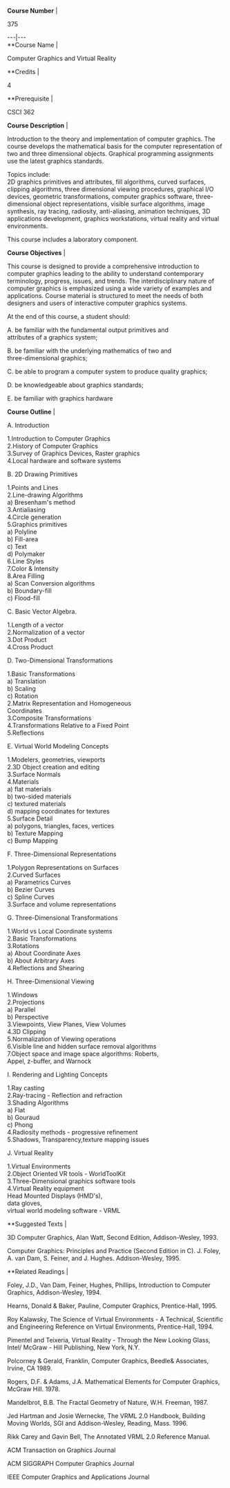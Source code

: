 **Course Number** |

375

  
---|---  
**Course Name |

Computer Graphics and Virtual Reality

  
**Credits |

4

  
**Prerequisite |

CSCI 362

  
**Course Description** |

Introduction to the theory and implementation of computer graphics. The course
develops the mathematical basis for the computer representation of two and
three dimensional objects. Graphical programming assignments use the latest
graphics standards.  
  
Topics include:  
2D graphics primitives and attributes, fill algorithms, curved surfaces,
clipping algorithms, three dimensional viewing procedures, graphical I/O
devices, geometric transformations, computer graphics software, three-
dimensional object representations, visible surface algorithms, image
synthesis, ray tracing, radiosity, anti-aliasing, animation techniques, 3D
applications development, graphics workstations, virtual reality and virtual
environments.  
  
This course includes a laboratory component.

  
**Course Objectives** |

This course is designed to provide a comprehensive introduction to computer
graphics leading to the ability to understand contemporary terminology,
progress, issues, and trends. The interdisciplinary nature of computer
graphics is emphasized using a wide variety of examples and applications.
Course material is structured to meet the needs of both designers and users of
interactive computer graphics systems.  
  
At the end of this course, a student should:  
  
A. be familiar with the fundamental output primitives and  
     attributes of a graphics system;   
  
B. be familiar with the underlying mathematics of two and  
     three-dimensional graphics;   
  
C. be able to program a computer system to produce quality      graphics;  
  
D. be knowledgeable about graphics standards;  
  
E. be familiar with graphics hardware

  
**Course Outline** |

A. Introduction  
  
1.Introduction to Computer Graphics  
2.History of Computer Graphics  
3.Survey of Graphics Devices, Raster graphics  
4.Local hardware and software systems  
  

B. 2D Drawing Primitives  
  
1.Points and Lines  
2.Line-drawing Algorithms  
a) Bresenham's method  
3.Antialiasing  
4.Circle generation  
5.Graphics primitives  
a) Polyline  
b) Fill-area  
c) Text  
d) Polymaker  
6.Line Styles  
7.Color & Intensity  
8.Area Filling  
a) Scan Conversion algorithms  
b) Boundary-fill  
c) Flood-fill  
  

C. Basic Vector Algebra.  
  
1.Length of a vector  
2.Normalization of a vector  
3.Dot Product  
4.Cross Product  
  

D. Two-Dimensional Transformations  
  
1.Basic Transformations  
a) Translation  
b) Scaling  
c) Rotation  
2.Matrix Representation and Homogeneous  
    Coordinates  
3.Composite Transformations  
4.Transformations Relative to a Fixed Point  
5.Reflections  
  

E. Virtual World Modeling Concepts  
  
1.Modelers, geometries, viewports  
2.3D Object creation and editing  
3.Surface Normals  
4.Materials  
a) flat materials  
b) two-sided materials  
c) textured materials  
d) mapping coordinates for textures  
5.Surface Detail  
a) polygons, triangles, faces, vertices  
b) Texture Mapping  
c) Bump Mapping  
  

F. Three-Dimensional Representations  
  
1.Polygon Representations on Surfaces  
2.Curved Surfaces  
a) Parametrics Curves  
b) Bezier Curves  
c) Spline Curves  
3.Surface and volume representations  
  

G. Three-Dimensional Transformations  
  
1.World vs Local Coordinate systems  
2.Basic Transformations  
3.Rotations  
a) About Coordinate Axes  
b) About Arbitrary Axes  
4.Reflections and Shearing  
  

H. Three-Dimensional Viewing  
  
1.Windows  
2.Projections  
a) Parallel  
b) Perspective  
3.Viewpoints, View Planes, View Volumes  
4.3D Clipping  
5.Normalization of Viewing operations  
6.Visible line and hidden surface removal algorithms  
7.Object space and image space algorithms: Roberts,  
    Appel, z-buffer, and Warnock  
  

I. Rendering and Lighting Concepts  
  
1.Ray casting  
2.Ray-tracing - Reflection and refraction  
3.Shading Algorithms  
a) Flat  
b) Gouraud  
c) Phong  
4.Radiosity methods - progressive refinement  
5.Shadows, Transparency,texture mapping issues  
  

J. Virtual Reality  
  
1.Virtual Environments  
2.Object Oriented VR tools - WorldToolKit  
3.Three-Dimensional graphics software tools  
4.Virtual Reality equipment  
Head Mounted Displays (HMD's),  
data gloves,  
virtual world modeling software - VRML  
  
**Suggested Texts |

3D Computer Graphics, Alan Watt, Second Edition, Addison-Wesley, 1993.  
  
Computer Graphics: Principles and Practice (Second Edition in C). J. Foley, A.
van Dam, S. Feiner, and J. Hughes. Addison-Wesley, 1995.

  
**Related Readings |

Foley, J.D., Van Dam, Feiner, Hughes, Phillips, Introduction to Computer
Graphics, Addison-Wesley, 1994.  
  
Hearns, Donald  & Baker, Pauline, Computer Graphics, Prentice-Hall, 1995.  
  
Roy Kalawsky, The Science of Virtual Environments - A Technical, Scientific
and Engineering Reference on Virtual Environments, Prentice-Hall, 1994.  
  
Pimentel and Teixeria, Virtual Reality - Through the New Looking Glass, Intel/
McGraw - Hill Publishing, New York, N.Y.  
  
Polcorney & Gerald, Franklin, Computer Graphics, Beedle& Associates, Irvine,
CA 1989.  
  
Rogers, D.F. & Adams, J.A. Mathematical Elements for Computer Graphics, McGraw
Hill. 1978.  
  
Mandelbrot, B.B. The Fractal Geometry of Nature, W.H. Freeman, 1987.  
  
Jed Hartman and Josie Wernecke, The VRML 2.0 Handbook, Building Moving Worlds,
SGI and Addison-Wesley, Reading, Mass. 1996.  
  
Rikk Carey and Gavin Bell, The Annotated VRML 2.0 Reference Manual.  
  
ACM Transaction on Graphics Journal  
  
ACM SIGGRAPH Computer Graphics Journal  
  
IEEE Computer Graphics and Applications Journal

